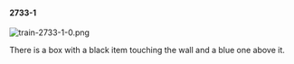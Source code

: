 #### 2733-1
![train-2733-1-0.png](https://github.com/lil-lab/nlvr/raw/master/nlvr/train/images/54/train-2733-1-0.png "train-2733-1-0.png")

There is a box with a black item touching the wall and a blue one above it.